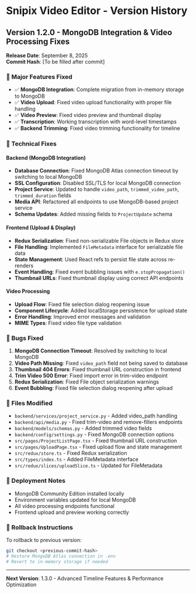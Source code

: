# Snipix Video Editor - Version History

## Version 1.2.0 - MongoDB Integration & Video Processing Fixes
**Release Date**: September 8, 2025  
**Commit Hash**: [To be filled after commit]

### 🎯 Major Features Fixed
- ✅ **MongoDB Integration**: Complete migration from in-memory storage to MongoDB
- ✅ **Video Upload**: Fixed video upload functionality with proper file handling
- ✅ **Video Preview**: Fixed video preview and thumbnail display
- ✅ **Transcription**: Working transcription with word-level timestamps
- ✅ **Backend Trimming**: Fixed video trimming functionality for timeline

### 🔧 Technical Fixes

#### Backend (MongoDB Integration)
- **Database Connection**: Fixed MongoDB Atlas connection timeout by switching to local MongoDB
- **SSL Configuration**: Disabled SSL/TLS for local MongoDB connection
- **Project Service**: Updated to handle `video_path`, `trimmed_video_path`, `trimmed_duration` fields
- **Media API**: Refactored all endpoints to use MongoDB-based project service
- **Schema Updates**: Added missing fields to `ProjectUpdate` schema

#### Frontend (Upload & Display)
- **Redux Serialization**: Fixed non-serializable File objects in Redux store
- **File Handling**: Implemented `FileMetadata` interface for serializable file data
- **State Management**: Used React refs to persist file state across re-renders
- **Event Handling**: Fixed event bubbling issues with `e.stopPropagation()`
- **Thumbnail URLs**: Fixed thumbnail display using correct API endpoints

#### Video Processing
- **Upload Flow**: Fixed file selection dialog reopening issue
- **Component Lifecycle**: Added localStorage persistence for upload state
- **Error Handling**: Improved error messages and validation
- **MIME Types**: Fixed video file type validation

### 🐛 Bugs Fixed
1. **MongoDB Connection Timeout**: Resolved by switching to local MongoDB
2. **Video Path Missing**: Fixed `video_path` field not being saved to database
3. **Thumbnail 404 Errors**: Fixed thumbnail URL construction in frontend
4. **Trim Video 500 Error**: Fixed import error in trim-video endpoint
5. **Redux Serialization**: Fixed File object serialization warnings
6. **Event Bubbling**: Fixed file selection dialog reopening after upload

### 📁 Files Modified
- `backend/services/project_service.py` - Added video_path handling
- `backend/api/media.py` - Fixed trim-video and remove-fillers endpoints
- `backend/models/schemas.py` - Added trimmed video fields
- `backend/config/settings.py` - Fixed MongoDB connection options
- `src/pages/ProjectListPage.tsx` - Fixed thumbnail URL construction
- `src/pages/UploadPage.tsx` - Fixed upload flow and state management
- `src/redux/store.ts` - Fixed Redux serialization
- `src/types/index.ts` - Added FileMetadata interface
- `src/redux/slices/uploadSlice.ts` - Updated for FileMetadata

### 🚀 Deployment Notes
- MongoDB Community Edition installed locally
- Environment variables updated for local MongoDB
- All video processing endpoints functional
- Frontend upload and preview working correctly

### 🔄 Rollback Instructions
To rollback to previous version:
```bash
git checkout <previous-commit-hash>
# Restore MongoDB Atlas connection in .env
# Revert to in-memory storage if needed
```

---
**Next Version**: 1.3.0 - Advanced Timeline Features & Performance Optimization
